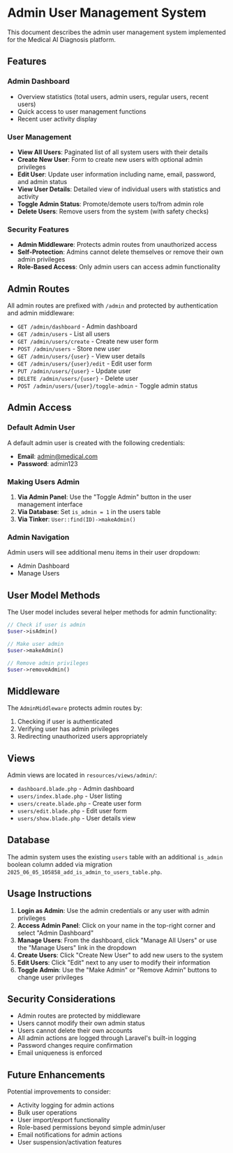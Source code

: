 # Admin User Management System

This document describes the admin user management system implemented for the Medical AI Diagnosis platform.

## Features

### Admin Dashboard
- Overview statistics (total users, admin users, regular users, recent users)
- Quick access to user management functions
- Recent user activity display

### User Management
- **View All Users**: Paginated list of all system users with their details
- **Create New User**: Form to create new users with optional admin privileges
- **Edit User**: Update user information including name, email, password, and admin status
- **View User Details**: Detailed view of individual users with statistics and activity
- **Toggle Admin Status**: Promote/demote users to/from admin role
- **Delete Users**: Remove users from the system (with safety checks)

### Security Features
- **Admin Middleware**: Protects admin routes from unauthorized access
- **Self-Protection**: Admins cannot delete themselves or remove their own admin privileges
- **Role-Based Access**: Only admin users can access admin functionality

## Admin Routes

All admin routes are prefixed with `/admin` and protected by authentication and admin middleware:

- `GET /admin/dashboard` - Admin dashboard
- `GET /admin/users` - List all users
- `GET /admin/users/create` - Create new user form
- `POST /admin/users` - Store new user
- `GET /admin/users/{user}` - View user details
- `GET /admin/users/{user}/edit` - Edit user form
- `PUT /admin/users/{user}` - Update user
- `DELETE /admin/users/{user}` - Delete user
- `POST /admin/users/{user}/toggle-admin` - Toggle admin status

## Admin Access

### Default Admin User
A default admin user is created with the following credentials:
- **Email**: admin@medical.com
- **Password**: admin123

### Making Users Admin
1. **Via Admin Panel**: Use the "Toggle Admin" button in the user management interface
2. **Via Database**: Set `is_admin = 1` in the users table
3. **Via Tinker**: `User::find(ID)->makeAdmin()`

### Admin Navigation
Admin users will see additional menu items in their user dropdown:
- Admin Dashboard
- Manage Users

## User Model Methods

The User model includes several helper methods for admin functionality:

```php
// Check if user is admin
$user->isAdmin()

// Make user admin
$user->makeAdmin()

// Remove admin privileges
$user->removeAdmin()
```

## Middleware

The `AdminMiddleware` protects admin routes by:
1. Checking if user is authenticated
2. Verifying user has admin privileges
3. Redirecting unauthorized users appropriately

## Views

Admin views are located in `resources/views/admin/`:
- `dashboard.blade.php` - Admin dashboard
- `users/index.blade.php` - User listing
- `users/create.blade.php` - Create user form
- `users/edit.blade.php` - Edit user form
- `users/show.blade.php` - User details view

## Database

The admin system uses the existing `users` table with an additional `is_admin` boolean column added via migration `2025_06_05_105858_add_is_admin_to_users_table.php`.

## Usage Instructions

1. **Login as Admin**: Use the admin credentials or any user with admin privileges
2. **Access Admin Panel**: Click on your name in the top-right corner and select "Admin Dashboard"
3. **Manage Users**: From the dashboard, click "Manage All Users" or use the "Manage Users" link in the dropdown
4. **Create Users**: Click "Create New User" to add new users to the system
5. **Edit Users**: Click "Edit" next to any user to modify their information
6. **Toggle Admin**: Use the "Make Admin" or "Remove Admin" buttons to change user privileges

## Security Considerations

- Admin routes are protected by middleware
- Users cannot modify their own admin status
- Users cannot delete their own accounts
- All admin actions are logged through Laravel's built-in logging
- Password changes require confirmation
- Email uniqueness is enforced

## Future Enhancements

Potential improvements to consider:
- Activity logging for admin actions
- Bulk user operations
- User import/export functionality
- Role-based permissions beyond simple admin/user
- Email notifications for admin actions
- User suspension/activation features